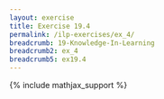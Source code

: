 ```yaml
---
layout: exercise
title: Exercise 19.4
permalink: /ilp-exercises/ex_4/
breadcrumb: 19-Knowledge-In-Learning
breadcrumb2: ex_4
breadcrumb5: ex19.4
---
```


{% include mathjax_support %}

